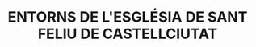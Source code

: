 ---
layout: patrimoni-details
title:  "ENTORNS DE L'ESGLÉSIA DE SANT FELIU DE CASTELLCIUTAT"
collections: ["patrimoni-arqueologic-i-paleontologic"]
coordinates:
  - group1:
        - [1.443161625281534, 42.355293028809783]
        - [1.44316470112331, 42.355293070583599]
        - [1.443257445698164, 42.355275312467754]
        - [1.443289509174881, 42.355274797016101]
        - [1.443420020118402, 42.355264397995199]
        - [1.443481219612137, 42.355267701304577]
        - [1.443549394884342, 42.355248087922128]
        - [1.443539799009562, 42.355221332897635]
        - [1.443563868434753, 42.35520188133642]
        - [1.443582548687522, 42.355193006491184]
        - [1.443721032249683, 42.355160845059103]
        - [1.443693048722802, 42.355120718217705]
        - [1.443681531888036, 42.355099071894195]
        - [1.443669394508411, 42.355081791207738]
        - [1.443669389816502, 42.355081981320701]
        - [1.443628369336698, 42.355081804738347]
        - [1.443601993651659, 42.355070036027612]
        - [1.443555569909978, 42.354997899276974]
        - [1.443546049143685, 42.354968102445149]
        - [1.443435856639752, 42.354986384581835]
        - [1.443376973677509, 42.354982732352603]
        - [1.443310141939142, 42.354968702609327]
        - [1.443286701396649, 42.35496267898516]
        - [1.443234976621008, 42.354959884598848]
        - [1.443183364491134, 42.354952527479099]
        - [1.443131420959101, 42.354948208661796]
        - [1.443077716059536, 42.354942534661447]
        - [1.443017650141795, 42.354934872470821]
        - [1.443000977350396, 42.354976675053791]
        - [1.443006689622076, 42.354984169531384]
        - [1.443036941970055, 42.355025848769174]
        - [1.443105726172251, 42.355147735355985]
        - [1.443161625281534, 42.355293028809783]
---